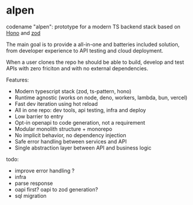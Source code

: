 # alpen

codename "alpen": prototype for a modern TS backend stack based on [Hono](https://hono.dev/) and [zod](https://zod.dev/)

The main goal is to provide a all-in-one and batteries included solution,
from developer experience to API testing and cloud deployment.

When a user clones the repo he should be able to build, develop and test APIs with zero friciton and with no external dependencies.

Features:

-   Modern typescript stack (zod, ts-pattern, hono)
-   Runtime agnostic (works on node, deno, workers, lambda, bun, vercel)
-   Fast dev iteration using hot reload
-   All in one repo: dev tools, api testing, infra and deploy
-   Low barrier to entry
-   Opt-in openapi to code generation, not a requirement
-   Modular monolith structure + monorepo
-   No implicit behavior, no dependency injection
-   Safe error handling between services and API
-   Single abstraction layer between API and business logic

todo:

-   improve error handling ?
-   infra
-   parse response
-   oapi first? oapi to zod generation?
-   sql migration
